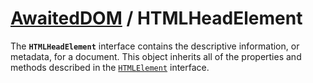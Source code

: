 # [AwaitedDOM](/docs/basic-interfaces/awaited-dom) <span>/</span> HTMLHeadElement

<div class='overview'>The <strong><code>HTMLHeadElement</code></strong> interface contains the descriptive information, or metadata, for a document. This object inherits all of the properties and methods described in the <a href="/en-US/docs/Web/API/HTMLElement" title="The HTMLElement interface represents any HTML element. Some elements directly implement this interface, while others implement it via an interface that inherits it."><code>HTMLElement</code></a> interface.</div>
